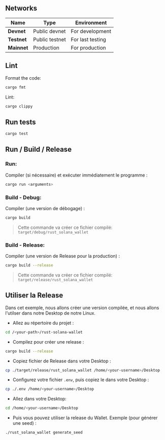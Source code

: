 ## Networks

| Name         | Type              | Environment      |
|--------------|-------------------|------------------|
| **Devnet**   | Public devnet     | For development  |
| **Testnet**  | Public testnet    | For last testing |
| **Mainnet**  | Production        | For production   |



## Lint

Format the code:

```bash
cargo fmt
```

Lint:

```bash
cargo clippy
```



## Run tests

```bash
cargo test
```



## Run / Build / Release

### Run:

Compiler (si nécessaire) et exécuter immédiatement le programme :

```bash
cargo run <arguments>
```


### Build - Debug:

Compiler (une version de débogage) :

```bash
cargo build
```

> Cette commande va créer ce fichier compilé: `target/debug/rust_solana_wallet`


### Build - Release:

Compiler (une version de Release pour la production) :

```bash
cargo build --release
```

> Cette commande va créer ce fichier compilé: `target/release/rust_solana_wallet`



## Utiliser la Release

Dans cet exemple, nous allons créer une version compilée, et nous allons l'utilser dans notre Desktop de notre Linux.

- Allez au répertoire du projet :

```bash
cd /<your-path>/rust-solana-wallet
```

- Compilez pour créer une release :

```bash
cargo build --release
```

- Copiez fichier de Release dans votre Desktop :

```bash
cp ./target/release/rust_solana_wallet /home/<your-username>/Desktop
```

- Configurez votre fichier `.env`, puis copiez le dans votre Desktop :

```bash
cp ./.env /home/<your-username>/Desktop
```

- Allez dans votre Desktop:

```bash
cd /home/<your-username>/Desktop
```

- Puis vous pouvez utiliser la release du Wallet. Exemple (pour générer une seed) :

```bash
./rust_solana_wallet generate_seed
```
